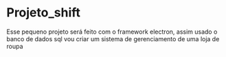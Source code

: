 # Projeto_shift
Esse pequeno projeto será feito com o framework electron, assim usado o banco de dados sql vou criar um sistema de gerenciamento de uma loja de roupa
